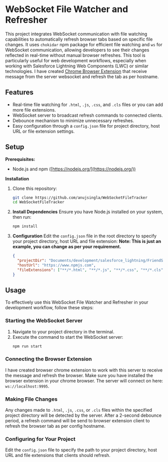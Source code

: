 # WebSocket File Watcher and Refresher

This project integrates WebSocket communication with file watching capabilities to automatically refresh browser tabs based on specific file changes. It uses `chokidar` npm package for efficient file watching and `ws` for WebSocket communication, allowing developers to see their changes reflected in real-time without manual browser refreshes. This tool is particularly useful for web development workflows, especially when working with Salesforce Lightning Web Components (LWC) or similar technologies.
I have created [Chrome Browser Extension](https://github.com/anujsingla/WebSocketFileTrackerChromeExtension) that receive message from the server websocket and refresh the tab as per hostname.

## Features

- Real-time file watching for `.html`, `.js`, `.css`, and `.cls` files or you can add more file extensions.
- WebSocket server to broadcast refresh commands to connected clients.
- Debounce mechanism to minimize unnecessary refreshes.
- Easy configuration through a `config.json` file for project directory, host URL or file extension settings.

## Setup

**Prerequisites:**

- Node.js and npm ([https://nodejs.org/](https://nodejs.org/))

**Installation**

1. Clone this repository:
   ```bash
   git clone https://github.com/anujsingla/WebSocketFileTracker
   cd WebSocketFileTracker
   ```
2. **Install Dependencies**
   Ensure you have Node.js installed on your system, then run:

   ```bash
   npm install
   ```

3. **Configuration**
   Edit the `config.json` file in the root directory to specify your project directory, host URL and file extension:
   **Note: This is just an example, you can change as per your requirement.**
   ```json
   {
     "projectDir": "Documents/development/salesforce_lightning/FriendShips/force-app/",
     "hostUrl": "https://www.npmjs.com",
     "fileExtensions": ["**/*.html", "**/*.js", "**/*.css", "**/*.cls"]
   }
   ```

## Usage

To effectively use this WebSocket File Watcher and Refresher in your development workflow, follow these steps:

### Starting the WebSocket Server

1. Navigate to your project directory in the terminal.
2. Execute the command to start the WebSocket server:
   ```bash
   npm run start
   ```

### Connecting the Browser Extension

I have created browser chrome extension to work with this server to receive the message and refresh the browser. Make sure you have installed the browser extension in your chrome browser. The server will connect on here: `ws://localhost:9995`.

### Making File Changes

Any changes made to `.html`, `.js`, `.css`, or `.cls` files within the specified project directory will be detected by the server. After a 2-second debounce period, a refresh command will be send to browser extension client to refresh the browser tab as per config hostname.

### Configuring for Your Project

Edit the `config.json` file to specify the path to your project directory, host URL and file extensions that clients should refresh.
